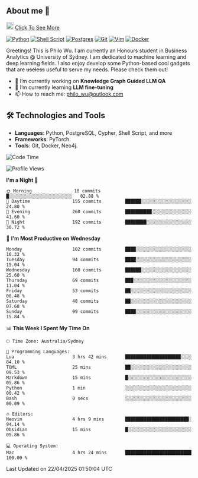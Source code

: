 ## About me 🤗

<a href="#"><img src="https://media.giphy.com/media/hvRJCLFzcasrR4ia7z/giphy.gif" width="20px" height="20px"></a> [Click To See More](https://codeboyphilo.github.io)

[![Python](https://img.shields.io/badge/python-3670A0?style=for-the-badge&logo=python&logoColor=ffdd54)](#)
[![Shell Script](https://img.shields.io/badge/shell_script-%23121011.svg?style=for-the-badge&logo=gnu-bash&logoColor=white)](#)
[![Postgres](https://img.shields.io/badge/postgres-%23316192.svg?style=for-the-badge&logo=postgresql&logoColor=white)](#)
[![Git](https://img.shields.io/badge/git-%23F05033.svg?style=for-the-badge&logo=git&logoColor=white)](#)
[![Vim](https://img.shields.io/badge/VIM-%2311AB00.svg?style=for-the-badge&logo=vim&logoColor=white)](#)
[![Docker](https://img.shields.io/badge/docker-%230db7ed.svg?style=for-the-badge&logo=docker&logoColor=white)](#)

Greetings! This is Philo Wu. I am currently an Honours student in Business Analytics \@ University of Sydney. I am dedicated to machine learning and deep learning fields. I also enjoy develop some Python-based cool gadgets that are ~~useless~~ useful to serve my needs. Please check them out!

- 🔭 I’m currently working on **Knowledge Graph Guided LLM QA**
- 🌱 I’m currently learning **LLM fine-tuning**
- 📫 How to reach me: philo_wu@outlook.com

## 🛠 Technologies and Tools
- **Languages**: Python, PostgreSQL, Cypher, Shell Script, and more
- **Frameworks**: PyTorch.
- **Tools**: Git, Docker, Neo4j.

<!--START_SECTION:waka-->
![Code Time](http://img.shields.io/badge/Code%20Time-749%20hrs%2037%20mins-blue)

![Profile Views](http://img.shields.io/badge/Profile%20Views-0-blue)

**I'm a Night 🦉** 

```text
🌞 Morning                18 commits          █░░░░░░░░░░░░░░░░░░░░░░░░   02.88 % 
🌆 Daytime                155 commits         ██████░░░░░░░░░░░░░░░░░░░   24.80 % 
🌃 Evening                260 commits         ██████████░░░░░░░░░░░░░░░   41.60 % 
🌙 Night                  192 commits         ████████░░░░░░░░░░░░░░░░░   30.72 % 
```
📅 **I'm Most Productive on Wednesday** 

```text
Monday                   102 commits         ████░░░░░░░░░░░░░░░░░░░░░   16.32 % 
Tuesday                  94 commits          ████░░░░░░░░░░░░░░░░░░░░░   15.04 % 
Wednesday                160 commits         ██████░░░░░░░░░░░░░░░░░░░   25.60 % 
Thursday                 69 commits          ███░░░░░░░░░░░░░░░░░░░░░░   11.04 % 
Friday                   53 commits          ██░░░░░░░░░░░░░░░░░░░░░░░   08.48 % 
Saturday                 48 commits          ██░░░░░░░░░░░░░░░░░░░░░░░   07.68 % 
Sunday                   99 commits          ████░░░░░░░░░░░░░░░░░░░░░   15.84 % 
```


📊 **This Week I Spent My Time On** 

```text
🕑︎ Time Zone: Australia/Sydney

💬 Programming Languages: 
Lua                      3 hrs 42 mins       █████████████████████░░░░   84.10 % 
TOML                     25 mins             ██░░░░░░░░░░░░░░░░░░░░░░░   09.53 % 
Markdown                 15 mins             █░░░░░░░░░░░░░░░░░░░░░░░░   05.86 % 
Python                   1 min               ░░░░░░░░░░░░░░░░░░░░░░░░░   00.42 % 
Bash                     0 secs              ░░░░░░░░░░░░░░░░░░░░░░░░░   00.09 % 

🔥 Editors: 
Neovim                   4 hrs 9 mins        ████████████████████████░   94.14 % 
Obsidian                 15 mins             █░░░░░░░░░░░░░░░░░░░░░░░░   05.86 % 

💻 Operating System: 
Mac                      4 hrs 24 mins       █████████████████████████   100.00 % 
```


 Last Updated on 22/04/2025 01:50:04 UTC
<!--END_SECTION:waka-->
